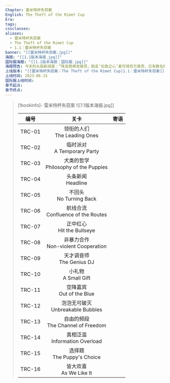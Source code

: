 ```yaml
---
Chapter: 雷米特杯失窃案
English: The Theft of the Rimet Cup
Era: 
tags: 
cssclasses: 
aliases:
  - 雷米特杯失窃案
  - The Theft of the Rimet Cup
  - 1.1｜雷米特杯失窃案
banner: "[[雷米特杯失窃案.jpg]]"
海报: "[[1.1版本海报.jpg]]"
国际服海报: "[[1.1版本海报｜国际服.jpg]]"
海报预告: 今天的头版新闻是：“珠宝商再发悬赏，取走‘伦敦之心’者可得百万悬赏，已有数名知名大盗被捕……”“摇滚海盗多次劫持广播频段……”“街头出现艺术怪人……”还有，“雷米特杯巡展即将开启，足球迷们的狂欢盛会——”看上去是个很好的故事开头。 ​​​
上线版本: "[[雷米特杯失窃案｜The Theft of the Rimet Cup|1.1｜雷米特杯失窃案]]"
上线时间: 2023-06-15
国际服上线时间: 
章节起点: 
章节终点:
---
```

> [!bookinfo]- 雷米特杯失窃案
> ![[1.1版本海报.jpg]]
> 
> |  编号  |                   关卡                   | 寄语 |
> | :----: | :--------------------------------------: | :--: |
> | TRC-01 |     领衔的人们<br/>The Leading Ones      |      |
> | TRC-02 |     临时派对 <br/>A Temporary Party      |      |
> | TRC-03 | 犬类的哲学<br/>Philosophy of the Puppies |      |
> | TRC-04 |          头条新闻<br/>Headline           |      |
> | TRC-05 |        不回头<br/>No Turning Back        |      |
> | TRC-06 |  航线合流<br/>Confluence of the Routes   |      |
> | TRC-07 |      正中红心<br/>Hit the Bullseye       |      |
> | TRC-08 | 非暴力合作<br/> Non-violent Cooperation  |      |
> | TRC-09 |       天才调音师<br/>The Genius DJ       |      |
> | TRC-10 |         小礼物<br/>A Small Gift          |      |
> | TRC-11 |       空降嘉宾<br/>Out of the Blue       |      |
> | TRC-12 |   泡泡无可破灭<br/>Unbreakable Bubbles   |      |
> | TRC-13 |  自由的频段<br/>The Channel of Freedom   |      |
> | TRC-14 |    真相泛滥<br/>Information Overload     |      |
> | TRC-15 |      选择题<br/>The Puppy's Choice       |      |
> | TRC-16 |        皆大欢喜<br/>As We Like It        |      |

